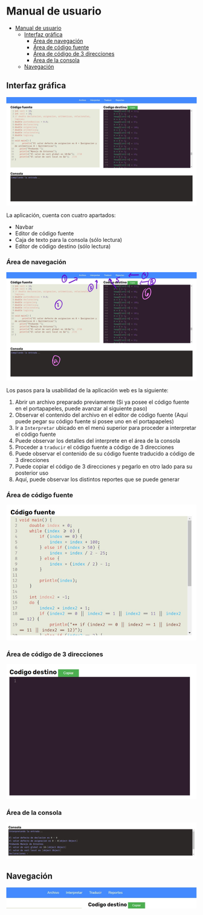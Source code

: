 # Manual de usuario

- [Manual de usuario](#manual-de-usuario)
  - [Interfaz gráfica](#interfaz-gráfica)
    - [Área de navegación](#área-de-navegación)
    - [Área de código fuente](#área-de-código-fuente)
    - [Área de código de 3 direcciones](#área-de-código-de-3-direcciones)
    - [Área de la consola](#área-de-la-consola)
  - [Navegación](#navegación)

## Interfaz gráfica

![](./assets/GUI.jpeg)

La aplicación, cuenta con cuatro apartados:
- Navbar
- Editor de código fuente
- Caja de texto para la consola (sólo lectura)
- Editor de código destino (sólo lectura)
### Área de navegación

![](./assets/GUI_Navigation.jpg)

Los pasos para la usabilidad de la aplicación web es la siguiente:

1. Abrir un archivo preparado previamente (Si ya posee el código fuente en el portapapeles, puede avanzar al siguiente paso)
2. Observar el contenido del archivo en el editor de código fuente (Aquí puede pegar su código fuente si posee uno en el portapapeles)
3. Ir a `Interpretar` ubicado en el menú superior para proceder a interpretar el código fuente
4. Puede observar los detalles del interprete en el área de la consola
5. Proceder a `traducir` el código fuente a código de 3 direcciones
6. Puede observar el contenido de su código fuente traducido a código de 3 direcciones
7. Puede copiar el código de 3 direcciones y pegarlo en otro lado para su posterior uso
8. Aquí, puede observar los distintos reportes que se puede generar
### Área de código fuente

![](./assets/GUI_Source.jpg)
### Área de código de 3 direcciones

![](./assets/GUI_Result.jpg)
### Área de la consola

![](./assets/GUI_Console.png)
## Navegación

![](./assets/GUI_Navbar.jpg)
